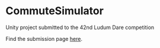# CommuteSimulator
Unity project submitted to the 42nd Ludum Dare competition  

Find the submission page [here](https://ldjam.com/events/ludum-dare/42/commute-simulator).
